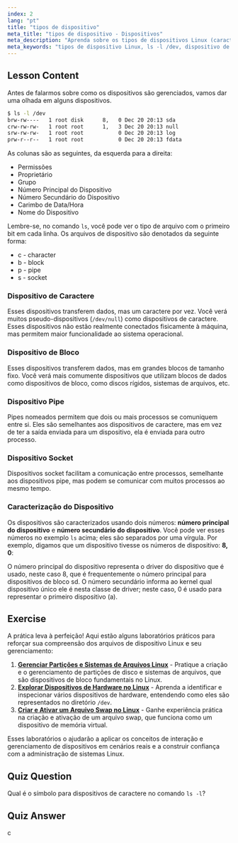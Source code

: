 ```yaml
---
index: 2
lang: "pt"
title: "tipos de dispositivo"
meta_title: "tipos de dispositivo - Dispositivos"
meta_description: "Aprenda sobre os tipos de dispositivos Linux (caractere, bloco, pipe, socket) e como identificá-los usando `ls -l /dev`. Entenda os números de dispositivo principal/secundário. Tutorial de Linux para iniciantes."
meta_keywords: "tipos de dispositivo Linux, ls -l /dev, dispositivo de caractere, dispositivo de bloco, número de dispositivo principal secundário, tutorial Linux, guia Linux, iniciante"
---
```


## Lesson Content

Antes de falarmos sobre como os dispositivos são gerenciados, vamos dar uma olhada em alguns dispositivos.

```bash
$ ls -l /dev
brw-rw----   1 root disk      8,   0 Dec 20 20:13 sda
crw-rw-rw-   1 root root      1,   3 Dec 20 20:13 null
srw-rw-rw-   1 root root           0 Dec 20 20:13 log
prw-r--r--   1 root root           0 Dec 20 20:13 fdata
```

As colunas são as seguintes, da esquerda para a direita:

- Permissões
- Proprietário
- Grupo
- Número Principal do Dispositivo
- Número Secundário do Dispositivo
- Carimbo de Data/Hora
- Nome do Dispositivo

Lembre-se, no comando `ls`, você pode ver o tipo de arquivo com o primeiro bit em cada linha. Os arquivos de dispositivo são denotados da seguinte forma:

- c - character
- b - block
- p - pipe
- s - socket

### Dispositivo de Caractere

Esses dispositivos transferem dados, mas um caractere por vez. Você verá muitos pseudo-dispositivos (`/dev/null`) como dispositivos de caractere. Esses dispositivos não estão realmente conectados fisicamente à máquina, mas permitem maior funcionalidade ao sistema operacional.

### Dispositivo de Bloco

Esses dispositivos transferem dados, mas em grandes blocos de tamanho fixo. Você verá mais comumente dispositivos que utilizam blocos de dados como dispositivos de bloco, como discos rígidos, sistemas de arquivos, etc.

### Dispositivo Pipe

Pipes nomeados permitem que dois ou mais processos se comuniquem entre si. Eles são semelhantes aos dispositivos de caractere, mas em vez de ter a saída enviada para um dispositivo, ela é enviada para outro processo.

### Dispositivo Socket

Dispositivos socket facilitam a comunicação entre processos, semelhante aos dispositivos pipe, mas podem se comunicar com muitos processos ao mesmo tempo.

### Caracterização do Dispositivo

Os dispositivos são caracterizados usando dois números: **número principal do dispositivo** e **número secundário do dispositivo**. Você pode ver esses números no exemplo `ls` acima; eles são separados por uma vírgula. Por exemplo, digamos que um dispositivo tivesse os números de dispositivo: **8, 0**:

O número principal do dispositivo representa o driver do dispositivo que é usado, neste caso 8, que é frequentemente o número principal para dispositivos de bloco sd. O número secundário informa ao kernel qual dispositivo único ele é nesta classe de driver; neste caso, 0 é usado para representar o primeiro dispositivo (a).

## Exercise

A prática leva à perfeição! Aqui estão alguns laboratórios práticos para reforçar sua compreensão dos arquivos de dispositivo Linux e seu gerenciamento:

1. **[Gerenciar Partições e Sistemas de Arquivos Linux](https://labex.io/pt/labs/comptia-manage-linux-partitions-and-filesystems-590845)** - Pratique a criação e o gerenciamento de partições de disco e sistemas de arquivos, que são dispositivos de bloco fundamentais no Linux.
2. **[Explorar Dispositivos de Hardware no Linux](https://labex.io/pt/labs/comptia-explore-hardware-devices-in-linux-590861)** - Aprenda a identificar e inspecionar vários dispositivos de hardware, entendendo como eles são representados no diretório `/dev`.
3. **[Criar e Ativar um Arquivo Swap no Linux](https://labex.io/pt/labs/comptia-create-and-activate-a-swap-file-in-linux-590858)** - Ganhe experiência prática na criação e ativação de um arquivo swap, que funciona como um dispositivo de memória virtual.

Esses laboratórios o ajudarão a aplicar os conceitos de interação e gerenciamento de dispositivos em cenários reais e a construir confiança com a administração de sistemas Linux.

## Quiz Question

Qual é o símbolo para dispositivos de caractere no comando `ls -l`?

## Quiz Answer

c

